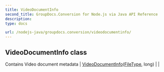 ```yaml
---
title: VideoDocumentInfo
second_title: GroupDocs.Conversion for Node.js via Java API Reference
description: 
type: docs

url: /nodejs-java/groupdocs.conversion/videodocumentinfo/
---
```


## VideoDocumentInfo class
Contains Video document metadata
| [VideoDocumentInfo](videodocumentinfo)([FileType](../filetype), long) |  |
